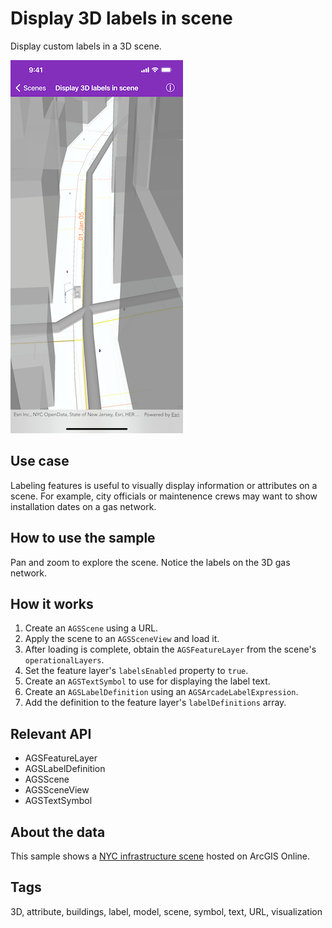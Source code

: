 # Display 3D labels in scene

Display custom labels in a 3D scene.

![Display 3D labels in scene](display-3d-labels.png)

## Use case

Labeling features is useful to visually display information or attributes on a scene. For example, city officials or maintenence crews may want to show installation dates on a gas network.

## How to use the sample

Pan and zoom to explore the scene. Notice the labels on the 3D gas network.

## How it works

1. Create an `AGSScene` using a URL.
2. Apply the scene to an `AGSSceneView` and load it.
3. After loading is complete, obtain the `AGSFeatureLayer` from the scene's `operationalLayers`.
4. Set the feature layer's `labelsEnabled` property to `true`.
5. Create an `AGSTextSymbol` to use for displaying the label text.
6. Create an `AGSLabelDefinition` using an  `AGSArcadeLabelExpression`.
7. Add the definition to the feature layer's `labelDefinitions` array.

## Relevant API

* AGSFeatureLayer
* AGSLabelDefinition
* AGSScene
* AGSSceneView
* AGSTextSymbol

## About the data

This sample shows a [NYC infrastructure scene](https://www.arcgis.com/home/item.html?id=850dfee7d30f4d9da0ebca34a533c169) hosted on ArcGIS Online.

## Tags

3D, attribute, buildings, label, model, scene, symbol, text, URL, visualization
